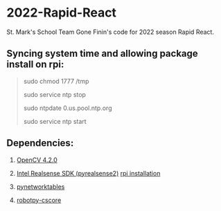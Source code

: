 # 2022-Rapid-React

St. Mark's School Team Gone Finin's code for 2022 season Rapid React. 

## Syncing system time and allowing package install on rpi:

> sudo chmod 1777 /tmp
> 
> sudo service ntp stop
> 
> sudo ntpdate 0.us.pool.ntp.org
> 
> sudo service ntp start

## Dependencies:

1. [OpenCV 4.2.0](https://github.com/JetsonHacksNano/buildOpenCV)
2. [Intel Realsense SDK (pyrealsense2)](https://github.com/JetsonHacksNano/installLibrealsense) [rpi installation](https://github.com/IntelRealSense/librealsense/blob/master/doc/installation_raspbian.md)

4. [pynetworktables](https://robotpy.readthedocs.io/en/stable/install/index.html)
5. [robotpy-cscore](https://robotpy.readthedocs.io/en/stable/install/cscore.html)
